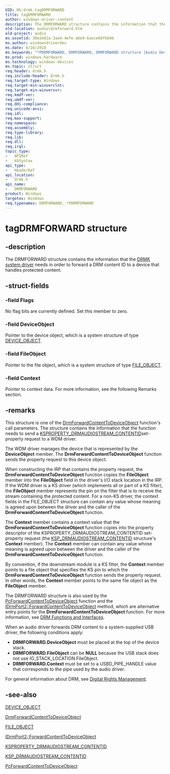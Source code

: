 ```yaml
---
UID: NS:drmk.tagDRMFORWARD
title: tagDRMFORWARD
author: windows-driver-content
description: The DRMFORWARD structure contains the information that the DRMK system driver needs in order to forward a DRM content ID to a device that handles protected content.
old-location: audio\drmforward.htm
old-project: audio
ms.assetid: 30e2e62a-3ae4-4efe-a6e9-6aece6bfbb46
ms.author: windowsdriverdev
ms.date: 4/16/2018
ms.keywords: "*PDRMFORWARD, DRMFORWARD, DRMFORWARD structure [Audio Devices], PDRMFORWARD, PDRMFORWARD structure pointer [Audio Devices], aud-prop_491c772b-2e17-42c1-b0cd-68d2b0384163.xml, audio.drmforward, drmk/DRMFORWARD, drmk/PDRMFORWARD, tagDRMFORWARD"
ms.prod: windows-hardware
ms.technology: windows-devices
ms.topic: struct
req.header: drmk.h
req.include-header: Drmk.h
req.target-type: Windows
req.target-min-winverclnt: 
req.target-min-winversvr: 
req.kmdf-ver: 
req.umdf-ver: 
req.ddi-compliance: 
req.unicode-ansi: 
req.idl: 
req.max-support: 
req.namespace: 
req.assembly: 
req.type-library: 
req.lib: 
req.dll: 
req.irql: 
topic_type:
-	APIRef
-	kbSyntax
api_type:
-	HeaderDef
api_location:
-	drmk.h
api_name:
-	DRMFORWARD
product: Windows
targetos: Windows
req.typenames: DRMFORWARD, *PDRMFORWARD
---
```


# tagDRMFORWARD structure


## -description


The DRMFORWARD structure contains the information that the <a href="https://msdn.microsoft.com/827997e2-6f07-4635-ac35-4ad026b82eae">DRMK system driver</a> needs in order to forward a DRM content ID to a device that handles protected content.


## -struct-fields




### -field Flags

No flag bits are currently defined. Set this member to zero.


### -field DeviceObject

Pointer to the device object, which is a system structure of type <a href="https://msdn.microsoft.com/library/windows/hardware/ff543147">DEVICE_OBJECT</a>.


### -field FileObject

Pointer to the file object, which is a system structure of type <a href="https://msdn.microsoft.com/library/windows/hardware/ff545834">FILE_OBJECT</a>.


### -field Context

Pointer to context data. For more information, see the following Remarks section.


## -remarks



This structure is one of the <a href="https://msdn.microsoft.com/library/windows/hardware/ff536351">DrmForwardContentToDeviceObject</a> function's call parameters. The structure contains the information that the function needs to send a <a href="https://msdn.microsoft.com/library/windows/hardware/ff537351">KSPROPERTY_DRMAUDIOSTREAM_CONTENTID</a>set-property request to a WDM driver.

The WDM driver manages the device that is represented by the <b>DeviceObject</b> member. The <b>DrmForwardContentToDeviceObject</b> function sends the property request to this device object.

When constructing the IRP that contains the property request, the <b>DrmForwardContentToDeviceObject</b> function copies the <b>FileObject</b> member into the <b>FileObject</b> field in the driver's I/O stack location in the IRP. If the WDM driver is a KS driver (which implements all or part of a KS filter), the <b>FileObject</b> member represents the pin on the filter that is to receive the stream containing the protected content. For a non-KS driver, the context fields in the FILE_OBJECT structure can contain any value whose meaning is agreed upon between the driver and the caller of the <b>DrmForwardContentToDeviceObject</b> function.

The <b>Context</b> member contains a context value that the <b>DrmForwardContentToDeviceObject</b> function copies into the property descriptor of the KSPROPERTY_DRMAUDIOSTREAM_CONTENTID set-property request (the <a href="https://msdn.microsoft.com/library/windows/hardware/ff537492">KSP_DRMAUDIOSTREAM_CONTENTID</a> structure's <b>Context</b> member). The <b>Context</b> member can contain any value whose meaning is agreed upon between the driver and the caller of the <b>DrmForwardContentToDeviceObject</b> function.

By convention, if the downstream module is a KS filter, the <b>Context</b> member points to a file object that specifies the KS pin to which the <b>DrmForwardContentToDeviceObject</b> function sends the property request. In other words, the <b>Context</b> member points to the same file object as the <b>FileObject</b> member.

The DRMFORWARD structure is also used by the <a href="https://msdn.microsoft.com/library/windows/hardware/ff537696">PcForwardContentToDeviceObject</a> function and the <a href="https://msdn.microsoft.com/library/windows/hardware/ff536579">IDrmPort2::ForwardContentToDeviceObject</a> method, which are alternative entry points for the <b>DrmForwardContentToDeviceObject</b> function. For more information, see <a href="https://msdn.microsoft.com/62c739da-91e8-428e-b76c-ec9621b12597">DRM Functions and Interfaces</a>.

When an audio driver forwards DRM content to a system-supplied USB driver, the following conditions apply: <ul>
<li><b>DRMFORWARD.DeviceObject</b> must be placed at the top of the device stack.</li>
<li><b>DRMFORWARD.FileObject</b> can be <b>NULL</b> because the USB stack does not use IO_STACK_LOCATION.FileObject.</li>
<li><b>DRMFORWARD.Context</b> must be set to a USBD_PIPE_HANDLE value that corresponds to the pipe used by the audio driver.</li>
</ul>


For general information about DRM, see <a href="https://msdn.microsoft.com/7ce19196-5180-421f-b6be-ac4a235a8c16">Digital Rights Management</a>.




## -see-also




<a href="https://msdn.microsoft.com/library/windows/hardware/ff543147">DEVICE_OBJECT</a>



<a href="https://msdn.microsoft.com/library/windows/hardware/ff536351">DrmForwardContentToDeviceObject</a>



<a href="https://msdn.microsoft.com/library/windows/hardware/ff545834">FILE_OBJECT</a>



<a href="https://msdn.microsoft.com/library/windows/hardware/ff536579">IDrmPort2::ForwardContentToDeviceObject</a>



<a href="https://msdn.microsoft.com/library/windows/hardware/ff537351">KSPROPERTY_DRMAUDIOSTREAM_CONTENTID</a>



<a href="https://msdn.microsoft.com/library/windows/hardware/ff537492">KSP_DRMAUDIOSTREAM_CONTENTID</a>



<a href="https://msdn.microsoft.com/library/windows/hardware/ff537696">PcForwardContentToDeviceObject</a>
 

 

